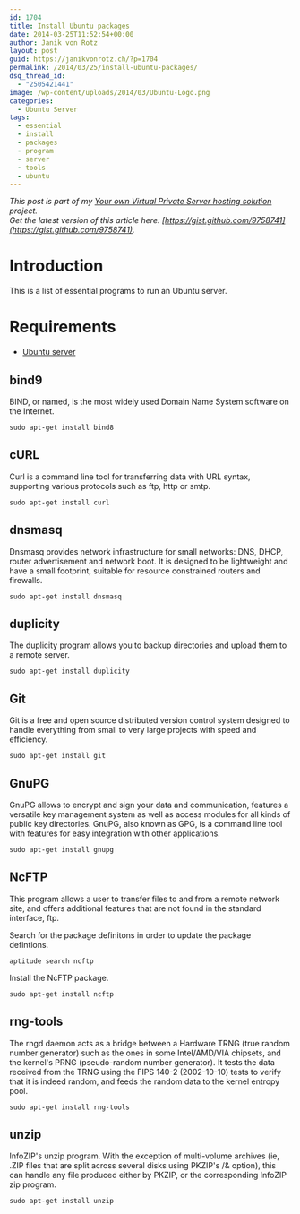 ```yaml
---
id: 1704
title: Install Ubuntu packages
date: 2014-03-25T11:52:54+00:00
author: Janik von Rotz
layout: post
guid: https://janikvonrotz.ch/?p=1704
permalink: /2014/03/25/install-ubuntu-packages/
dsq_thread_id:
  - "2505421441"
image: /wp-content/uploads/2014/03/Ubuntu-Logo.png
categories:
  - Ubuntu Server
tags:
  - essential
  - install
  - packages
  - program
  - server
  - tools
  - ubuntu
---
```

*This post is part of my [Your own Virtual Private Server hosting solution](http://janikvonrotz.ch/your-own-virtual-private-server-hosting-solution/) project.*  
*Get the latest version of this article here: [https://gist.github.com/9758741](https://gist.github.com/9758741).*  

# Introduction

This is a list of essential programs to run an Ubuntu server.
<!--more-->
# Requirements

* [Ubuntu server](http://janikvonrotz.ch/2014/03/13/deploy-ubuntu-server/)

## bind9

BIND, or named, is the most widely used Domain Name System software on the Internet.

    sudo apt-get install bind8

## cURL

Curl is a command line tool for transferring data with URL syntax, supporting various protocols such as ftp, http or smtp.

    sudo apt-get install curl

## dnsmasq

Dnsmasq provides network infrastructure for small networks: DNS, DHCP, router advertisement and network boot. It is designed to be lightweight and have a small footprint, suitable for resource constrained routers and firewalls. 

    sudo apt-get install dnsmasq

## duplicity

The duplicity program allows you to backup directories and upload them to a remote server.

    sudo apt-get install duplicity

## Git

Git is a free and open source distributed version control system designed to handle everything from small to very large projects with speed and efficiency.

    sudo apt-get install git

## GnuPG

GnuPG allows to encrypt and sign your data and communication, features a versatile key management system as well as access modules for all kinds of public key directories. GnuPG, also known as GPG, is a command line tool with features for easy integration with other applications.

    sudo apt-get install gnupg
    
## NcFTP    
    
This program allows a user to transfer files to and from a remote network site, and offers additional features that are not found in the standard interface, ftp.

Search for the package definitons in order to update the package defintions.

    aptitude search ncftp

Install the NcFTP package.

    sudo apt-get install ncftp
    
## rng-tools
    
The rngd daemon acts as a bridge between a Hardware TRNG (true random number generator) such as the ones in some Intel/AMD/VIA chipsets, and the kernel's PRNG (pseudo-random number generator).
It tests the data received from the TRNG using the FIPS 140-2 (2002-10-10) tests to verify that it is indeed random, and feeds the random data to the kernel entropy pool.

    sudo apt-get install rng-tools
    
## unzip

InfoZIP's unzip program. With the exception of multi-volume archives (ie, .ZIP files that are split across several disks using PKZIP's /& option), this can handle any file produced either by PKZIP, or the corresponding InfoZIP zip program.

    sudo apt-get install unzip